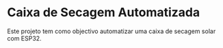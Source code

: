 # Caixa de Secagem Automatizada

Este projeto tem como objectivo automatizar uma caixa de secagem solar com ESP32.